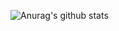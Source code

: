 
![Anurag's github stats](https://github-readme-stats.vercel.app/api?username=qzwlinux&theme=radical&show_icons=true)

